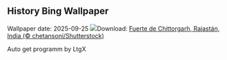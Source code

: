 ## History Bing Wallpaper
Wallpaper date: 2025-09-25
![](https://www.bing.com/th?id=OHR.FortChittorgarh_ES-ES0644530390_UHD.jpg&w=1000)Download: [Fuerte de Chittorgarh, Rajastán, India (© chetansoni/Shutterstock)](https://www.bing.com/th?id=OHR.FortChittorgarh_ES-ES0644530390_UHD.jpg)

Auto get programm by LtgX
